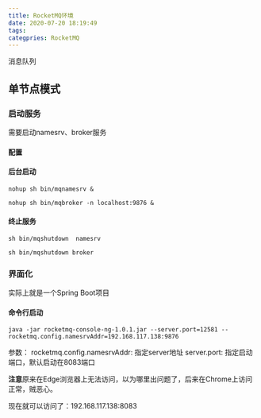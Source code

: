 ```yaml
---
title: RocketMQ环境
date: 2020-07-20 18:19:49
tags:
categpries: RocketMQ
---
```

消息队列


<!-- more -->
## 单节点模式
### 启动服务
需要启动namesrv、broker服务
#### 配置

#### 后台启动

```
nohup sh bin/mqnamesrv &

nohup sh bin/mqbroker -n localhost:9876 &
```

#### 终止服务
```
sh bin/mqshutdown  namesrv

sh bin/mqshutdown broker
```

### 界面化
实际上就是一个Spring Boot项目
#### 命令行启动
```
java -jar rocketmq-console-ng-1.0.1.jar --server.port=12581 --rocketmq.config.namesrvAddr=192.168.117.138:9876
```
参数：
rocketmq.config.namesrvAddr: 指定server地址
server.port: 指定启动端口，默认启动在8083端口

**注意**原来在Edge浏览器上无法访问，以为哪里出问题了，后来在Chrome上访问正常，贼恶心。

现在就可以访问了：192.168.117.138:8083